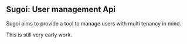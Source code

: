 ## Sugoi: User management Api

Sugoi aims to provide a tool to manage users with multi tenancy in mind.

This is still very early work.

